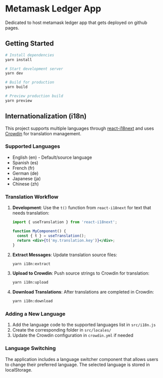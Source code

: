 # Metamask Ledger App

Dedicated to host metamask ledger app that gets deployed on github pages.

## Getting Started

```bash
# Install dependencies
yarn install

# Start development server
yarn dev

# Build for production
yarn build

# Preview production build
yarn preview
```

## Internationalization (i18n)

This project supports multiple languages through [react-i18next](https://react.i18next.com/) and uses [Crowdin](https://crowdin.com/) for translation management.

### Supported Languages

- English (en) - Default/source language
- Spanish (es)
- French (fr)
- German (de)
- Japanese (ja)
- Chinese (zh)

### Translation Workflow

1. **Development**: Use the `t()` function from `react-i18next` for text that needs translation:
   ```jsx
   import { useTranslation } from 'react-i18next';

   function MyComponent() {
     const { t } = useTranslation();
     return <div>{t('my.translation.key')}</div>;
   }
   ```

2. **Extract Messages**: Update translation source files:
   ```bash
   yarn i18n:extract
   ```

3. **Upload to Crowdin**: Push source strings to Crowdin for translation:
   ```bash
   yarn i18n:upload
   ```

4. **Download Translations**: After translations are completed in Crowdin:
   ```bash
   yarn i18n:download
   ```

### Adding a New Language

1. Add the language code to the supported languages list in `src/i18n.js`
2. Create the corresponding folder in `src/locales/`
3. Update the Crowdin configuration in `crowdin.yml` if needed

### Language Switching

The application includes a language switcher component that allows users to change their preferred language. The selected language is stored in localStorage.
